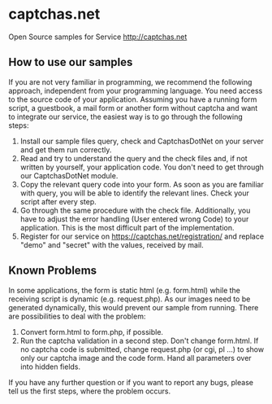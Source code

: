 # captchas.net
Open Source samples for Service http://captchas.net

## How to use our samples
If you are not very familiar in programming, we recommend the following approach, independent from your programming language. You need access to the source code of your application. Assuming you have a running form script, a guestbook, a mail form or another form without captcha and want to integrate our service, the easiest way is to go through the following steps:

1. Install our sample files query, check and CaptchasDotNet on your server and get them run correctly.
2. Read and try to understand the query and the check files and, if not written by yourself, your application code. You don't need to get through our CaptchasDotNet module.
3. Copy the relevant query code into your form. As soon as you are familiar with query, you will be able to identify the relevant lines. Check your script after every step.
4. Go through the same procedure with the check file. Additionally, you have to adjust the error handling (User entered wrong Code) to your application. This is the most difficult part of the implementation.
5. Register for our service on https://captchas.net/registration/ and replace "demo" and "secret" with the values, received by mail.

## Known Problems
In some applications, the form is static html (e.g. form.html) while the receiving script is dynamic (e.g. request.php). As our images need to be generated dynamically, this would prevent our sample from running. There are possibilities to deal with the problem:

1. Convert form.html to form.php, if possible.
2. Run the captcha validation in a second step. Don't change form.html. If no captcha code is submitted, change request.php (or cgi, pl ...) to show only our captcha image and the code form. Hand all parameters over into hidden fields.

If you have any further question or if you want to report any bugs, please tell us the first steps, where the problem occurs.
